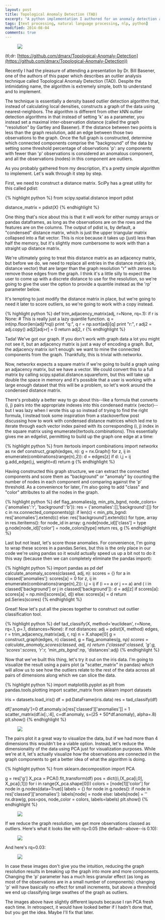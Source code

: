 ```yaml
---
layout: post
title: Topological Anomaly Detection (TAD)
excerpt: "A python implementation I authored for an anomaly detection algorithm."
tags: [text processing, natural language processing, nlp, python]
modified: 2014-08-04
comments: true
---
```


<figure>
	<img src="/images/Iris_outlier_graph.png">
</figure>

(tl;dr: [https://github.com/dmarx/Topological-Anomaly-Detection](https://github.com/dmarx/Topological-Anomaly-Detection))

Recently I had the pleasure of attending a presentation by Dr. Bill Basener, one of the authors of this paper which describes an outlier analysis technique called Topological Anomaly Detection (TAD). Despite the intimidating name, the algorithm is extremely simple, both to understand and to implement.

The technique is essentially a density based outlier detection algorithm that, instead of calculating local densities, constructs a graph of the data using nearest-neighbors. The algorithm is different from other kNN outlier detection algorithms in that instead of setting 'k' as a parameter, you instead set a maximal inter-observation distance (called the graph "resolution" by Gartley and Basener). If the distance between two points is less than the graph resolution, add an edge between those two observations to the graph. Once the full graph is constructed, determine which connected components comprise the "background" of the data by setting some threshold percentage of observations 'p': any components with fewer than 'p' observations is considered an anomalous component, and all the observations (nodes) in this component are outliers.

As you probably gathered from my description, it's a pretty simple algorithm to implement. Let's walk through it step by step.

First, we need to construct a distance matrix. SciPy has a great utility for this called pdist:

{% highlight python %}
from scipy.spatial.distance import pdist

distance_matrix = pdist(X)
{% endhighlight %}

One thing that's nice about this is that it will work for either numpy arrays or pandas dataframes, as long as the observations are on the rows and the features are on the columns. The output of pdist is, by default, a "condensed" distance matrix, which is just the upper triangular matrix collapsed into a flat vector. This is nice because it takes up (just) less than half the memory, but it's slightly more cumbersome to work with than a straight up distance matrix.

We're ultimately going to treat this distance matrix as an adjacency matrix, but before we do, we need to replace all entries in the distance matrix (ok, distance vector) that are larger than the graph resolution "r" with zeroes to remove those edges from the graph. I think it's a little silly to expect the user to come up with a discrete distance to use for the resolution, so we're going to give the user the option to provide a quantile instead as the 'rp' parameter below.

It's tempting to just modify the distance matrix in place, but we're going to need it later to score outliers, so we're going to work with a copy instead.

{% highlight python %}
def trim_adjacency_matrix(adj, r=None, rq=.1):
    if r is None:
        # This is really just a lazy quantile function.
        q = int(np.floor(len(adj)*rq))
        print "q:", q
        r = np.sort(adj)[q]
    print "r:", r
    adj2 = adj.copy()
    adj2[adj>r] = 0 
    return adj2, r
{% endhighlight %}

Tada! We've got our graph. If you don't work with graph data a lot you might not see it, but an adjacency matrix is just a way of encoding a graph. But, the adjacency matrix isn't enough: we want to mine the connected components from the graph. Thankfully, this is trivial with networkx.

Now, networkx expects a square matrix if we're going to build a graph using an adjacency matrix, but we have a vector. We could convert this to a full matrix by calling scipy.spatial.distance.squareform, but this will take up double the space in memory and it's possible that a user is working with a large enough dataset that this will be a problem, so let's work around the condensed distance matrix.

There's probably a better way to go about this--like a formula that converts (i, j) pairs into the appropriate indexes into this condensed matrix (vector)--but I was lazy when I wrote this up so instead of trying to find the right formula, I instead took some inspiration from a stackoverflow post discussing how to work with condensed distance matrices which led me to iterate through each vector index paired with its corresponding (i, j) index in the square matrix using enumerate(itertools.combinations). This essentially gives me an edgelist, permitting to build up the graph one edge at a time:

{% highlight python %}
from itertools import combinations
import networkx as nx
def construct_graph(edges, n):
    g = nx.Graph()
    for z, ij in enumerate(combinations(range(n),2)):
        d = edges[z]
        if d:
            i,j = ij
            g.add_edge(i,j, weight=d)
    return g
{% endhighlight %}

Having constructed this graph structure, we can extract the connected components and score them as "background" or "anomaly" by counting the number of nodes in each component and comparing against the 'p' threshold. As a convenience for later, I'm also going to add "class" and "color" attributes to all the nodes in the graph.

{% highlight python %}
def flag_anomalies(g, min_pts_bgnd, node_colors={'anomalies':'r', 'background':'b'}):
    res = {'anomalies':[],'background':[]}
    for c in nx.connected_components(g):
        if len(c) < min_pts_bgnd:
            res['anomalies'].extend(c)
        else:
            res['background'].extend(c)
    for type, array in res.iteritems():
        for node_id in array:
            g.node[node_id]['class'] = type
            g.node[node_id]['color'] = node_colors[type]
    return res, g
{% endhighlight %}

Last but not least, let's score those anomalies. For convenience, I'm going to wrap these scores in a pandas.Series, but this is the only place in our code we're using pandas so it would actually speed us up a bit not to do it this way (because then we can completely eliminate the pandas import):

{% highlight python %}
import pandas as pd
def calculate_anomaly_scores(classed, adj, n):
    scores = {}
    for a in classed['anomalies']:
        scores[a] = 0
        for z, ij in enumerate(combinations(range(n),2)):
            i,j = ij
            if (i == a or j == a) and (
                i in classed['background'] or
                j in classed['background']):
                d = adj[z]
                if scores[a]:
                    scores[a] = np.min([scores[a], d])
                else:
                    scores[a] = d
    return pd.Series(scores)
{% endhighlight %}

Great! Now let's put all the pieces together to construct out outlier classification tool.

{% highlight python %}
def tad_classify(X, method='euclidean', r=None, rq=.1, p=.1, distances=None):
    if not distances:
        adj = pdist(X, method)
    edges, r = trim_adjacency_matrix(adj, r, rq)
    n = X.shape[0]
    g = construct_graph(edges, n)
    classed, g =  flag_anomalies(g, n*p)
    scores = calculate_anomaly_scores(classed, adj, n)
    return {'classed':classed, 'g':g, 'scores':scores, 'r':r, 'min_pts_bgnd':n*p, 'distances':adj}
{% endhighlight %}

Now that we've built this thing, let's try it out on the iris data. I'm going to visualize the result using a pairs plot (a "scatter_matrix" in pandas) which will allow us to see how the outliers relate to the rest of the data across all pairs of dimensions along which we can slice the data.

{% highlight python %}
import matplotlib.pyplot as plt
from pandas.tools.plotting import scatter_matrix
from sklearn import datasets

iris = datasets.load_iris()
df = pd.DataFrame(iris.data)
res = tad_classify(df)

df['anomaly']=0
df.anomaly.ix[res['classed']['anomalies']] = 1
scatter_matrix(df.ix[:,:4], c=df.anomaly, s=(25 + 50*df.anomaly), alpha=.8)
plt.show()
{% endhighlight %}

<figure>
	<img src="/images/Iris_pairs_plot.png">
</figure>

The pairs plot it a great way to visualize the data, but if we had more than 4 dimensions this wouldn't be a viable option. Instead, let's reduce the dimensionality of the data using PCA just for visualization purposes. While we're at it, let's actually visualize how the observations are connected in the graph components to get a better idea of what the algorithm is doing.

{% highlight python %}
from sklearn.decomposition import PCA

g = res['g']
X_pca = PCA().fit_transform(df)
pos = dict((i,(X_pca[i,0], X_pca[i,1])) for i in range(X_pca.shape[0]))
colors = [node[1]['color'] for node in g.nodes(data=True)]
labels = {}
for node in g.nodes():
    if node in res['classed']['anomalies']:
        labels[node] = node
    else:
        labels[node] = ''
nx.draw(g, pos=pos, node_color = colors, labels=labels)
plt.show()
{% endhighlight %}

<figure>
	<img src="/images/Iris_outlier_graph.png">
</figure>

If we reduce the graph resolution, we get more observations classed as outliers. Here's what it looks like with rq=0.05 (the default--above--is 0.10):

<figure>
	<img src="/images/Iris_outlier_graph_rq05.png">
</figure>

And here's rq=0.03:

<figure>
	<img src="/images/Iris_outlier_graph_rq03.png">
</figure>

In case these images don't give you the intuition, reducing the graph resolution results in breaking up the graph into more and more components. Changing the 'p' parameter has a much less granular effect (as long as most of the observations are in a small number of components): changing 'p' will have basically no effect for small increments, but above a threshold we end up classifying large swathes of the graph as outliers.

The images above have slightly different layouts because I ran PCA fresh each time. In retrospect, it would have looked better if I hadn't done that, but you get the idea. Maybe I'll fix that later.
